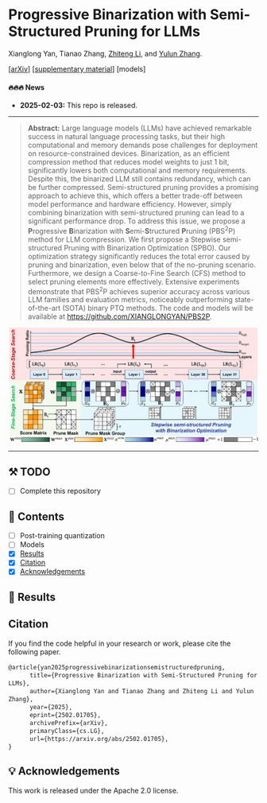 # Progressive Binarization with Semi-Structured Pruning for LLMs

Xianglong Yan, Tianao Zhang, [Zhiteng Li](https://zhitengli.github.io), and [Yulun Zhang](http://yulunzhang.com/).

[[arXiv](https://arxiv.org/abs/2502.01705
)] [[supplementary material](https://github.com/XIANGLONGYAN/PBS2P/releases/tag/v1)]  [models]

#### 🔥🔥🔥 News

- **2025-02-03:** This repo is released.

---  

> **Abstract:** Large language models (LLMs) have achieved remarkable success in natural language processing tasks, but their high computational and memory demands pose challenges for deployment on resource-constrained devices. Binarization, as an efficient compression method that reduces model weights to just 1 bit, significantly lowers both computational and memory requirements. Despite this, the binarized LLM still contains redundancy, which can be further compressed. Semi-structured pruning provides a promising approach to achieve this, which offers a better trade-off between model performance and hardware efficiency. However, simply combining binarization with semi-structured pruning can lead to a significant performance drop. To address this issue, we propose a **P**rogressive **B**inarization with **S**emi-**S**tructured **P**runing (PBS<sup>2</sup>P) method for LLM compression. We first propose a Stepwise semi-structured Pruning with Binarization Optimization (SPBO). Our optimization strategy significantly reduces the total error caused by pruning and binarization, even below that of the no-pruning scenario. Furthermore, we design a Coarse-to-Fine Search (CFS) method to select pruning elements more effectively. Extensive experiments demonstrate that PBS<sup>2</sup>P achieves superior accuracy across various LLM families and evaluation metrics, noticeably outperforming state-of-the-art (SOTA) binary PTQ methods. The code and models will be available at https://github.com/XIANGLONGYAN/PBS2P. 



![](figs/overview.jpg)

---

## ⚒️ TODO

* [ ] Complete this repository

## 🔗 Contents

- [ ] Post-training quantization
- [ ] Models
- [x] [Results](#Results)
- [x] [Citation](#Citation)
- [x] [Acknowledgements](#Acknowledgements)

## 🔎 Results

## Citation

If you find the code helpful in your research or work, please cite the following paper.

```
@article{yan2025progressivebinarizationsemistructuredpruning,
      title={Progressive Binarization with Semi-Structured Pruning for LLMs}, 
      author={Xianglong Yan and Tianao Zhang and Zhiteng Li and Yulun Zhang},
      year={2025},
      eprint={2502.01705},
      archivePrefix={arXiv},
      primaryClass={cs.LG},
      url={https://arxiv.org/abs/2502.01705}, 
}
```

## 💡 Acknowledgements

This work is released under the Apache 2.0 license.
